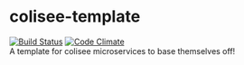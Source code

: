 # colisee-template  
[![Build Status](https://travis-ci.org/siggame/colisee-template.svg?branch=master)](https://travis-ci.org/siggame/colisee-template)  [![Code Climate](https://img.shields.io/codeclimate/github/siggame/colisee-template.svg)](https://codeclimate.com/github/siggame/colisee-template)  
A template for colisee microservices to base themselves off!  
